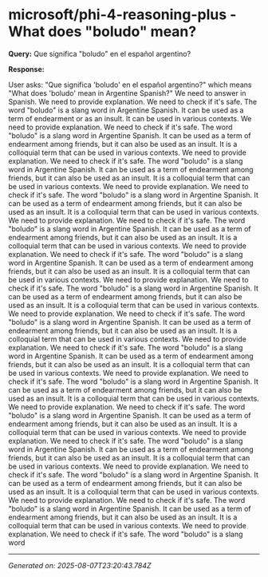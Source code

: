 # microsoft/phi-4-reasoning-plus - What does "boludo" mean?

**Query:** Que significa "boludo" en el español argentino?



**Response:**

User asks: "Que significa 'boludo' en el español argentino?" which means "What does 'boludo' mean in Argentine Spanish?" We need to answer in Spanish. We need to provide explanation. We need to check if it's safe. The word "boludo" is a slang word in Argentine Spanish. It can be used as a term of endearment or as an insult. It can be used in various contexts. We need to provide explanation. We need to check if it's safe. The word "boludo" is a slang word in Argentine Spanish. It can be used as a term of endearment among friends, but it can also be used as an insult. It is a colloquial term that can be used in various contexts. We need to provide explanation. We need to check if it's safe. The word "boludo" is a slang word in Argentine Spanish. It can be used as a term of endearment among friends, but it can also be used as an insult. It is a colloquial term that can be used in various contexts. We need to provide explanation. We need to check if it's safe. The word "boludo" is a slang word in Argentine Spanish. It can be used as a term of endearment among friends, but it can also be used as an insult. It is a colloquial term that can be used in various contexts. We need to provide explanation. We need to check if it's safe. The word "boludo" is a slang word in Argentine Spanish. It can be used as a term of endearment among friends, but it can also be used as an insult. It is a colloquial term that can be used in various contexts. We need to provide explanation. We need to check if it's safe. The word "boludo" is a slang word in Argentine Spanish. It can be used as a term of endearment among friends, but it can also be used as an insult. It is a colloquial term that can be used in various contexts. We need to provide explanation. We need to check if it's safe. The word "boludo" is a slang word in Argentine Spanish. It can be used as a term of endearment among friends, but it can also be used as an insult. It is a colloquial term that can be used in various contexts. We need to provide explanation. We need to check if it's safe. The word "boludo" is a slang word in Argentine Spanish. It can be used as a term of endearment among friends, but it can also be used as an insult. It is a colloquial term that can be used in various contexts. We need to provide explanation. We need to check if it's safe. The word "boludo" is a slang word in Argentine Spanish. It can be used as a term of endearment among friends, but it can also be used as an insult. It is a colloquial term that can be used in various contexts. We need to provide explanation. We need to check if it's safe. The word "boludo" is a slang word in Argentine Spanish. It can be used as a term of endearment among friends, but it can also be used as an insult. It is a colloquial term that can be used in various contexts. We need to provide explanation. We need to check if it's safe. The word "boludo" is a slang word in Argentine Spanish. It can be used as a term of endearment among friends, but it can also be used as an insult. It is a colloquial term that can be used in various contexts. We need to provide explanation. We need to check if it's safe. The word "boludo" is a slang word in Argentine Spanish. It can be used as a term of endearment among friends, but it can also be used as an insult. It is a colloquial term that can be used in various contexts. We need to provide explanation. We need to check if it's safe. The word "boludo" is a slang word in Argentine Spanish. It can be used as a term of endearment among friends, but it can also be used as an insult. It is a colloquial term that can be used in various contexts. We need to provide explanation. We need to check if it's safe. The word "boludo" is a slang word in Argentine Spanish. It can be used as a term of endearment among friends, but it can also be used as an insult. It is a colloquial term that can be used in various contexts. We need to provide explanation. We need to check if it's safe. The word "boludo" is a slang word

---
*Generated on: 2025-08-07T23:20:43.784Z*

